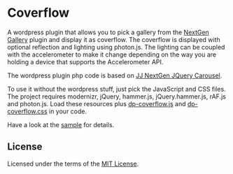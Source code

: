 # Coverflow

A wordpress plugin that allows you to pick a gallery from the [NextGen Gallery](http://wordpress.org/extend/plugins/nextgen-gallery/) plugin and display it as coverflow. The coverflow is displayed with optional reflection and lighting using photon.js. The lighting can be coupled with the accelerometer to make it change depending on the way you are holding a device that supports the Accelerometer API.

The wordpress plugin php code is based on [JJ NextGen JQuery Carousel](http://wordpress.org/extend/plugins/jj-nextgen-jquery-carousel/).

To use it without the wordpress stuff, just pick the JavaScript and CSS files.
The project requires modernizr, jQuery, hammer.js, jQuery.hammer.js, rAF.js and photon.js.
Load these resources plus [dp-coverflow.js](https://github.com/michaelkamphausen/dp-coverflow/tree/master/js/dp-coverflow.js) and [dp-coverflow.css](https://github.com/michaelkamphausen/dp-coverflow/tree/master/css/dp-coverflow.css) in your code.

Have a look at the [sample](https://github.com/michaelkamphausen/dp-coverflow/tree/master/sample/index.html) for details.

## License

Licensed under the terms of the [MIT License](https://github.com/michaelkamphausen/dp-coverflow/tree/master/LICENSE).
